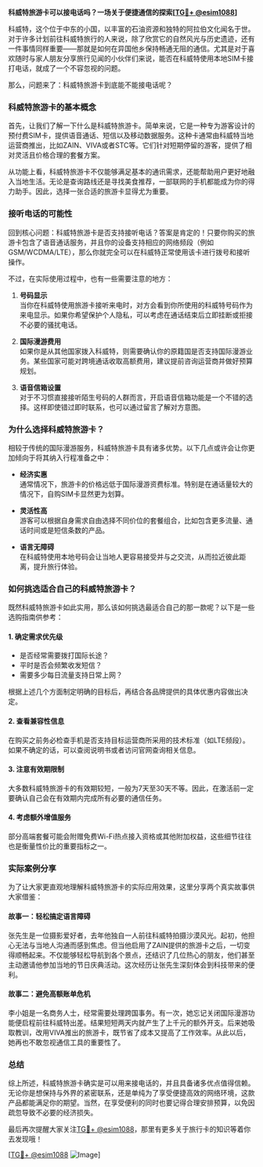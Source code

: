 **科威特旅游卡可以接电话吗？一场关于便捷通信的探索[[TG💪+ @esim1088](https://t.me/s/esim1088)]**

科威特，这个位于中东的小国，以丰富的石油资源和独特的阿拉伯文化闻名于世。对于许多计划前往科威特旅行的人来说，除了欣赏它的自然风光与历史遗迹，还有一件事情同样重要——那就是如何在异国他乡保持畅通无阻的通信。尤其是对于喜欢随时与家人朋友分享旅行见闻的小伙伴们来说，能否在科威特使用本地SIM卡接打电话，就成了一个不容忽视的问题。

那么，问题来了：科威特旅游卡到底能不能接电话呢？

### 科威特旅游卡的基本概念

首先，让我们了解一下什么是科威特旅游卡。简单来说，它是一种专为游客设计的预付费SIM卡，提供语音通话、短信以及移动数据服务。这种卡通常由科威特当地运营商推出，比如ZAIN、VIVA或者STC等。它们针对短期停留的游客，提供了相对灵活且价格合理的套餐方案。

从功能上看，科威特旅游卡不仅能够满足基本的通讯需求，还能帮助用户更好地融入当地生活。无论是查询路线还是寻找美食推荐，一部联网的手机都能成为你的得力助手。因此，选择一张合适的旅游卡显得尤为重要。

### 接听电话的可能性

回到核心问题：科威特旅游卡是否支持接听电话？答案是肯定的！只要你购买的旅游卡包含了语音通话服务，并且你的设备支持相应的网络频段（例如GSM/WCDMA/LTE），那么你就完全可以在科威特正常使用该卡进行拨号和接听操作。

不过，在实际使用过程中，也有一些需要注意的地方：

1. **号码显示**  
   当你在科威特使用旅游卡接听来电时，对方会看到你所使用的科威特号码作为来电显示。如果你希望保护个人隐私，可以考虑在通话结束后立即挂断或拒接不必要的骚扰电话。

2. **国际漫游费用**  
   如果你是从其他国家拨入科威特，则需要确认你的原籍国是否支持国际漫游业务。某些国家可能对跨境通话收取高额费用，建议提前咨询运营商并做好预算规划。

3. **语音信箱设置**  
   对于不习惯直接接听陌生号码的人群而言，开启语音信箱功能是一个不错的选择。这样即使错过即时联系，也可以通过留言了解对方意图。

### 为什么选择科威特旅游卡？

相较于传统的国际漫游服务，科威特旅游卡具有诸多优势。以下几点或许会让你更加倾向于将其纳入行程准备之中：

- **经济实惠**  
  通常情况下，旅游卡的价格远低于国际漫游资费标准。特别是在通话量较大的情况下，自购SIM卡显然更为划算。

- **灵活性高**  
  游客可以根据自身需求自由选择不同价位的套餐组合，比如包含更多流量、通话时间或是短信条数的产品。

- **语言无障碍**  
  在科威特使用本地号码会让当地人更容易接受并与之交流，从而拉近彼此距离，提升旅行体验。

### 如何挑选适合自己的科威特旅游卡？

既然科威特旅游卡如此实用，那么该如何挑选最适合自己的那一款呢？以下是一些选购指南供参考：

#### 1. 确定需求优先级
   - 是否经常需要拨打国际长途？
   - 平时是否会频繁收发短信？
   - 需要多少每日流量支持日常上网？

根据上述几个方面制定明确的目标后，再结合各品牌提供的具体优惠内容做出决定。

#### 2. 查看兼容性信息
   在购买之前务必检查手机是否支持目标运营商所采用的技术标准（如LTE频段）。如果不确定的话，可以查阅说明书或者访问官网查询相关信息。

#### 3. 注意有效期限制
   大多数科威特旅游卡的有效期较短，一般为7天至30天不等。因此，在激活前一定要确认自己会在有效期内完成所有必要的通信任务。

#### 4. 考虑额外增值服务
   部分高端套餐可能会附赠免费Wi-Fi热点接入资格或其他附加权益，这些细节往往也是衡量性价比的重要指标之一。

### 实际案例分享

为了让大家更直观地理解科威特旅游卡的实际应用效果，这里分享两个真实故事供大家借鉴：

#### 故事一：轻松搞定语言障碍
张先生是一位摄影爱好者，去年他独自一人前往科威特拍摄沙漠风光。起初，他担心无法与当地人沟通而感到焦虑。但当他启用了ZAIN提供的旅游卡之后，一切变得顺畅起来。不仅能够轻松导航到各个景点，还结识了几位热心的朋友，他们甚至主动邀请他参加当地的节日庆典活动。这次经历让张先生深刻体会到科技带来的便利。

#### 故事二：避免高额账单危机
李小姐是一名商务人士，经常需要处理跨国事务。有一次，她忘记关闭国际漫游功能便启程前往科威特出差。结果短短两天内就产生了上千元的额外开支。后来她吸取教训，改用VIVA推出的旅游卡，既节省了成本又提高了工作效率。从此以后，她再也不敢忽视通信工具的重要性了。

### 总结

综上所述，科威特旅游卡确实是可以用来接电话的，并且具备诸多优点值得信赖。无论你是想保持与外界的紧密联系，还是单纯为了享受便捷高效的网络环境，这款产品都能满足你的期望。当然，在享受便利的同时也要记得合理安排预算，以免因疏忽导致不必要的经济损失。

最后再次提醒大家关注[TG💪+ @esim1088](https://t.me/s/esim1088)，那里有更多关于旅行卡的知识等着你去发现哦！

[[TG💪+ @esim1088](https://t.me/s/esim1088) ![Image](https://i.postimg.cc/4NQfJmqS/Snipaste-2025-05-13-00-14-12.png)]